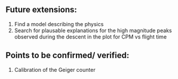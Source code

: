 ## Future extensions:

1. Find a model describing the physics
2. Search for plausable explanations for the high magnitude peaks observed during the descent in the plot for CPM vs flight time 


## Points to be confirmed/ verified:

1. Calibration of the Geiger counter


